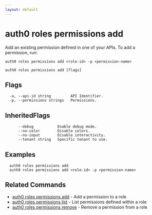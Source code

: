 ```yaml
---
layout: default
---
```

# auth0 roles permissions add

Add an existing permission defined in one of your APIs. To add a permission, run:

`auth0 roles permissions add <role-id> -p <permission-name>`

```
auth0 roles permissions add [flags]
```


## Flags

```
  -a, --api-id string         API Identifier.
  -p, --permissions strings   Permissions.
```


## InheritedFlags

```
      --debug           Enable debug mode.
      --no-color        Disable colors.
      --no-input        Disable interactivity.
      --tenant string   Specific tenant to use.
```

## Examples

```
  auth0 roles permissions add
  auth0 roles permissions add <role-id> -p <permission-name>
```


## Related Commands

- [auth0 roles permissions add](auth0_roles_permissions_add.md) - Add a permission to a role
- [auth0 roles permissions list](auth0_roles_permissions_list.md) - List permissions defined within a role
- [auth0 roles permissions remove](auth0_roles_permissions_remove.md) - Remove a permission from a role


